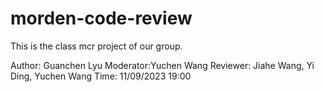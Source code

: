 # morden-code-review
This is the class mcr project of our group.

Author: Guanchen Lyu
Moderator:Yuchen Wang
Reviewer: Jiahe Wang, Yi Ding, Yuchen Wang
Time: 11/09/2023 19:00
